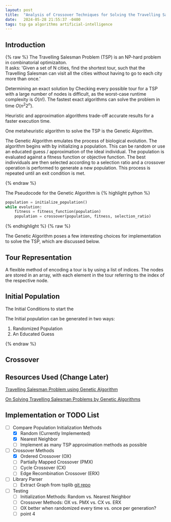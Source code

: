```yaml
---
layout: post
title:  "Analysis of Crossover Techniques for Solving the Travelling Salesman Problem using a Genetic Algorithm"
date:   2024-05-28 21:55:37 -0400
tags: tsp ga algorithms artificial-intelligence
---
```

## Introduction 

{% raw %}
The Travelling Salesman Problem (TSP) is an NP-hard problem in
combinatorial optimizaiton. \
It asks: 'Given a set of N cities, find the shortest tour, such that
the Travelling Salesman can visit all the cities without having to go to
each city more than once.'

Determining an exact solution by Checking every possible tour for a TSP
with a large number of nodes is difficult, as the worst-case runtime
complexity is $O(n!)$. The fastest exact algorithms can solve the problem
in time $O(n^2 2^n)$.

Heuristic and approximation algorithms trade-off accurate results for a
faster execution time.

One metaheuristic algorithm to solve the TSP is the Genetic Algorithm.

The Genetic Algorithm emulates the process of biological evolution.
The algorithm begins with by initializing a population. This can be random
or use an educated guess / approximation of the ideal individual.
The population is evaluated against a fitness function or objective function.
The best indivviduals are then selected according to a selection ratio and
a crossover operation is performed to generate a new population.
This process is repeated until an exit condition is met.

{% endraw %}

The Pseudocode for the Genetic Algorithm is 
{% highlight python %}
```Python
population = initialize_population()
while evolution:
    fitness = fitness_function(population)
    population = crossover(population, fitness, selection_ratio)
```
{% endhighlight %}
{% raw %}

The Genetic Algorithm poses a few interesting choices for implementation
to solve the TSP, which are discussed below.

## Tour Representation

A flexible method of encoding a tour is by using a list of indices.
The nodes are stored in an array, with each element in the tour referring
to the index of the respective node.

## Initial Population

The Initial Conditions to start the 

The Initial population can be generated in two ways:

1. Randomized Population
2. An Educated Guess


{% endraw %}

## Crossover

 

## Resources Used (Change Later)

[Travelling Salesman Problem using Genetic Algorithm](https://d1wqtxts1xzle7.cloudfront.net/81272325/dristi1007-libre.pdf?1645595806=&response-content-disposition=inline%3B+filename%3DTravelling_Salesman_Problem_using_Geneti.pdf&Expires=1716577616&Signature=C64weczGe7DLh4W2bKYN~0TkYIr0mJbDkr7lwzd7cPYhnsNIxsn2IRJyqhVOSZv4L-JCBaOjghiztfsWg~Cmdbif1eSDrtugrDnZdJ6X40IFlt2LZCZUtFlQiYTX2iP6yNxdyhdFpKqCN72jrNysvrmAEGf3RWmp-ehc9oYvXj8Lpp73dXwLgI9oOp1esBV6uGoPsryOLgfF5gSPwPlohF7-MUncykz2fOVnchRkHHXR3pBX4Kmv1DSn85BewCtnAjQyJ8HZYEoJdH1va0ZMwIaIVpwilLpIcmRFYxR868-iCqJebE8fLGtZlFAWzVz8-hwgfA7Dz1MGCfyTfnTZKw__&Key-Pair-Id=APKAJLOHF5GGSLRBV4ZA)

[On Solving Travelling Salesman Problems by Genetic Algorithms](https://link.springer.com/chapter/10.1007/BFb0029743)

## Implementation or TODO List

- [ ] Compare Population Initialization Methods
  - [x] Random (Currently Implemented)
  - [x] Nearest Neighbor
  - [ ] Implement as many TSP approximation methods as possible
- [ ] Crossover Methods
  - [x] Ordered Crossover (OX)
  - [ ] Partially Mapped Crossover (PMX)
  - [ ] Cycle Crossover (CX)
  - [ ] Edge Recombination Crossover (ERX)
- [ ] Library Parser
  - [ ] Extract Graph from tsplib [git repo](https://github.com/mastqe/tsplib.git)
- [ ] Testing
  - [ ] Initialization Methods: Random vs. Nearest Neighbor
  - [ ] Crossover Methods: OX vs. PMX vs. CX vs. ERX
  - [ ] OX better when randomized every time vs. once per generation?
  - [ ] point 4
